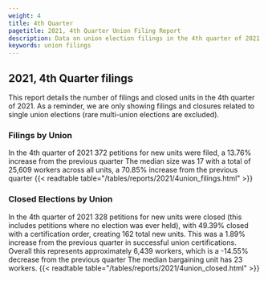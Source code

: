 ```yaml
---
weight: 4
title: 4th Quarter
pagetitle: 2021, 4th Quarter Union Filing Report
description: Data on union election filings in the 4th quarter of 2021
keywords: union filings
---
```


## 2021, 4th Quarter filings

This report details the number of filings and closed units in the 4th quarter of 2021. As a reminder, we are only showing filings and closures related to single union elections (rare multi-union elections are excluded).

### Filings by Union
In the 4th quarter of 2021 372 petitions for new units were filed, a 13.76% increase from the previous quarter The median size was 17 with a total of 25,609 workers across all units, a 70.85% increase from the previous quarter
{{< readtable table="/tables/reports/2021/4union_filings.html" >}}

### Closed Elections by Union
In the 4th quarter of 2021 328 petitions for new units were closed (this includes petitions where no election was ever held), with 49.39% closed with a certification order, creating 162 total new units. This was a 1.89% increase from the previous quarter in successful union certifications. Overall this represents approximately 6,439 workers, which is a -14.55% decrease from the previous quarter The median bargaining unit has 23 workers.
{{< readtable table="/tables/reports/2021/4union_closed.html" >}}
